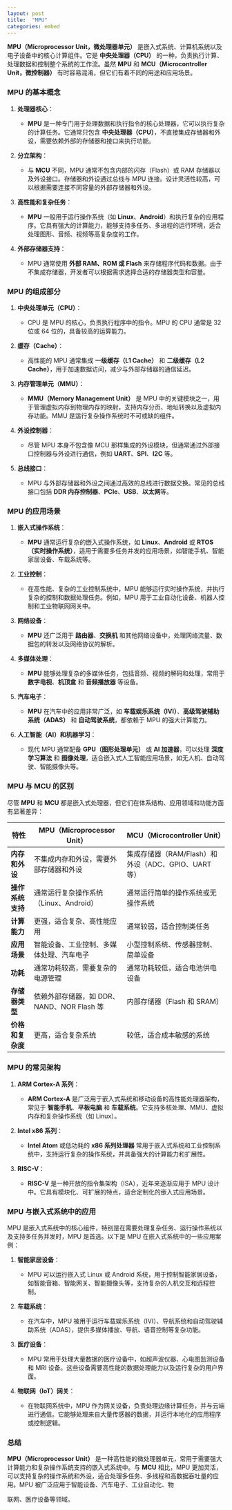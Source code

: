 ```yaml
---
layout: post
title:  "MPU"
categories: embed
---
```


**MPU（Microprocessor Unit，微处理器单元）** 是嵌入式系统、计算机系统以及电子设备中的核心计算组件。它是 **中央处理器（CPU）** 的一种，负责执行计算、处理数据和控制整个系统的工作流。虽然 **MPU** 和 **MCU（Microcontroller Unit，微控制器）** 有时容易混淆，但它们有着不同的用途和应用场景。

### **MPU 的基本概念**

1. **处理器核心**：
   - **MPU** 是一种专门用于处理数据和执行指令的核心处理器，它可以执行复杂的计算任务。它通常只包含 **中央处理器（CPU）**，不直接集成存储器和外设，需要依赖外部的存储器和接口来执行功能。
   
2. **分立架构**：
   - 与 **MCU** 不同，MPU 通常不包含内部的闪存（Flash）或 RAM 存储器以及外设接口。存储器和外设通过总线与 MPU 连接。设计灵活性较高，可以根据需要连接不同容量的外部存储器和外设。

3. **高性能和复杂任务**：
   - **MPU** 一般用于运行操作系统（如 **Linux**、**Android**）和执行复杂的应用程序。它具有强大的计算能力，能够支持多任务、多进程的运行环境，适合处理图形、音频、视频等高复杂度的工作。

4. **外部存储器支持**：
   - MPU 通常使用 **外部 RAM、ROM 或 Flash** 来存储程序代码和数据。由于不集成存储器，开发者可以根据需求选择合适的存储器类型和容量。

### **MPU 的组成部分**

1. **中央处理单元（CPU）**：
   - CPU 是 MPU 的核心，负责执行程序中的指令。MPU 的 CPU 通常是 32 位或 64 位的，具备较高的运算能力。

2. **缓存（Cache）**：
   - 高性能的 MPU 通常集成 **一级缓存（L1 Cache）** 和 **二级缓存（L2 Cache）**，用于加速数据访问，减少与外部存储器的通信延迟。

3. **内存管理单元（MMU）**：
   - **MMU（Memory Management Unit）** 是 MPU 中的关键模块之一，用于管理虚拟内存到物理内存的映射，支持内存分页、地址转换以及虚拟内存功能。MMU 是运行复杂操作系统时不可或缺的组件。

4. **外设控制器**：
   - 尽管 MPU 本身不包含像 MCU 那样集成的外设模块，但通常通过外部接口控制器与外设进行通信，例如 **UART**、**SPI**、**I2C** 等。

5. **总线接口**：
   - MPU 与外部存储器和外设之间通过高效的总线进行数据交换。常见的总线接口包括 **DDR 内存控制器**、**PCIe**、**USB**、**以太网**等。

### **MPU 的应用场景**

1. **嵌入式操作系统**：
   - **MPU** 通常运行复杂的嵌入式操作系统，如 **Linux**、**Android** 或 **RTOS（实时操作系统）**，适用于需要多任务并发的应用场景，如智能手机、智能家居设备、车载系统等。

2. **工业控制**：
   - 在高性能、复杂的工业控制系统中，MPU 能够运行实时操作系统，并执行复杂的控制和数据处理任务。例如，MPU 用于工业自动化设备、机器人控制和工业物联网网关中。

3. **网络设备**：
   - **MPU** 还广泛用于 **路由器**、**交换机** 和其他网络设备中，处理网络流量、数据包的转发以及网络协议的解析。

4. **多媒体处理**：
   - **MPU** 能够处理复杂的多媒体任务，包括音频、视频的解码和处理，常用于 **数字电视**、**机顶盒** 和 **音频播放器** 等设备。

5. **汽车电子**：
   - **MPU** 在汽车中的应用非常广泛，如 **车载娱乐系统（IVI）**、**高级驾驶辅助系统（ADAS）** 和 **自动驾驶系统**，都依赖于 MPU 的强大计算能力。

6. **人工智能（AI）和机器学习**：
   - 现代 MPU 通常配备 **GPU（图形处理单元）** 或 **AI 加速器**，可以处理 **深度学习算法** 和 **图像处理**，适合嵌入式人工智能应用场景，如无人机、自动驾驶、智能摄像头等。

### **MPU 与 MCU 的区别**

尽管 **MPU** 和 **MCU** 都是嵌入式处理器，但它们在体系结构、应用领域和功能方面有显著差异：

| **特性**             | **MPU（Microprocessor Unit）**              | **MCU（Microcontroller Unit）**           |
| -------------------- | ------------------------------------------- | ----------------------------------------- |
| **内存和外设**       | 不集成内存和外设，需要外部存储器和外设       | 集成存储器（RAM/Flash）和外设（ADC、GPIO、UART 等） |
| **操作系统支持**     | 通常运行复杂操作系统（Linux、Android）       | 通常运行简单的操作系统或无操作系统       |
| **计算能力**         | 更强，适合复杂、高性能应用                   | 通常较弱，适合控制类任务                |
| **应用场景**         | 智能设备、工业控制、多媒体处理、汽车电子      | 小型控制系统、传感器控制、简单设备       |
| **功耗**             | 通常功耗较高，需要复杂的电源管理             | 通常功耗较低，适合电池供电设备          |
| **存储器类型**       | 依赖外部存储器，如 DDR、NAND、NOR Flash 等  | 内部存储器（Flash 和 SRAM）              |
| **价格和复杂度**     | 更高，适合复杂系统                           | 较低，适合成本敏感的系统                 |

### **MPU 的常见架构**

1. **ARM Cortex-A 系列**：
   - **ARM Cortex-A** 是广泛用于嵌入式系统和移动设备的高性能处理器架构，常见于 **智能手机**、**平板电脑** 和 **车载系统**。它支持多核处理、MMU、虚拟内存和复杂操作系统（如 Linux）。
   
2. **Intel x86 系列**：
   - **Intel Atom** 或低功耗的 **x86 系列处理器** 常用于嵌入式系统和工业控制系统中，支持运行复杂的操作系统，并具备强大的计算能力和扩展性。

3. **RISC-V**：
   - **RISC-V** 是一种开放的指令集架构（ISA），近年来逐渐应用于 MPU 设计中。它具有模块化、可扩展的特点，适合定制化的嵌入式应用场景。

### **MPU 与嵌入式系统中的应用**

MPU 是嵌入式系统中的核心组件，特别是在需要处理复杂任务、运行操作系统以及支持多任务并发时，MPU 是首选。以下是 MPU 在嵌入式系统中的一些应用案例：

1. **智能家居设备**：
   - MPU 可以运行嵌入式 Linux 或 Android 系统，用于控制智能家居设备，如智能音箱、智能网关、智能摄像头等，支持复杂的人机交互和远程控制。

2. **车载系统**：
   - 在汽车中，MPU 被用于运行车载娱乐系统（IVI）、导航系统和自动驾驶辅助系统（ADAS），提供多媒体播放、导航、语音控制等复杂功能。

3. **医疗设备**：
   - MPU 常用于处理大量数据的医疗设备中，如超声波仪器、心电图监测设备和 MRI 设备。这些设备需要高性能的数据处理能力以及运行复杂的用户界面。

4. **物联网（IoT）网关**：
   - 在物联网系统中，MPU 作为网关设备，负责处理边缘计算任务，并与云端进行通信。它能够处理来自大量传感器的数据，并运行本地化的应用程序或控制逻辑。

### **总结**

**MPU（Microprocessor Unit）** 是一种高性能的微处理器单元，常用于需要强大计算能力和复杂操作系统支持的嵌入式系统中。与 **MCU** 相比，MPU 更加灵活，可以支持复杂的操作系统和外设，适合处理多任务、多线程和高数据吞吐量的应用。MPU 被广泛应用于智能设备、汽车电子、工业自动化、物

联网、医疗设备等领域。